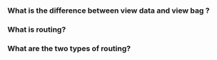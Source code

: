 ### What is the difference between view data and view bag ?

### What is routing?

### What are the two types of routing?